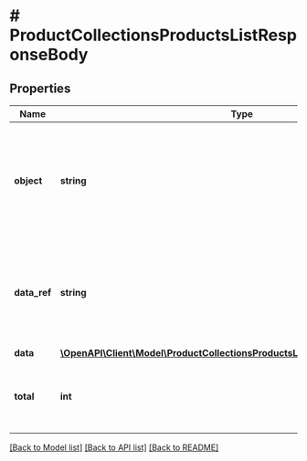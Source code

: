 # # ProductCollectionsProductsListResponseBody

## Properties

Name | Type | Description | Notes
------------ | ------------- | ------------- | -------------
**object** | **string** | The type of the object represented by JSON. This object stores information about products and SKUs. | [optional] [default to 'list']
**data_ref** | **string** | Identifies the name of the JSON property that contains the array of products and SKUs. | [optional] [default to 'data']
**data** | [**\OpenAPI\Client\Model\ProductCollectionsProductsListResponseBodyDataItem[]**](ProductCollectionsProductsListResponseBodyDataItem.md) |  | [optional]
**total** | **int** | Total number of products &amp; SKUs in the product collection. | [optional]

[[Back to Model list]](../../README.md#models) [[Back to API list]](../../README.md#endpoints) [[Back to README]](../../README.md)

